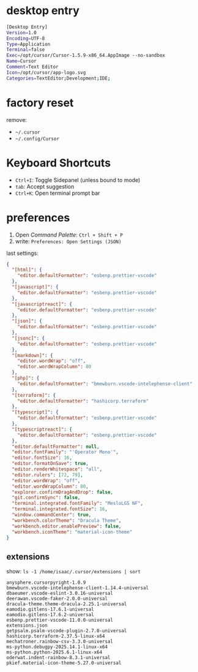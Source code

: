 # desktop entry

```sh
[Desktop Entry]
Version=1.0
Encoding=UTF-8
Type=Application
Terminal=false
Exec=/opt/cursor/Cursor-1.5.9-x86_64.AppImage --no-sandbox
Name=Cursor
Comment=Text Editor
Icon=/opt/cursor/app-logo.svg
Categories=TextEditor;Development;IDE;
```

# factory reset

remove:

- `~/.cursor`
- `~/.config/Cursor`

# Keyboard Shortcuts

- `Ctrl+I`: Toggle Sidepanel (unless bound to mode)
- `tab`: Accept suggestion
- `Ctrl+K`: Open terminal prompt bar

# preferences

1. Open _Command Palette_: `Ctrl + Shift + P`
1. write: `Preferences: Open Settings (JSON)`

last settings:

```json
{
  "[html]": {
    "editor.defaultFormatter": "esbenp.prettier-vscode"
  },
  "[javascript]": {
    "editor.defaultFormatter": "esbenp.prettier-vscode"
  },
  "[javascriptreact]": {
    "editor.defaultFormatter": "esbenp.prettier-vscode"
  },
  "[json]": {
    "editor.defaultFormatter": "esbenp.prettier-vscode"
  },
  "[jsonc]": {
    "editor.defaultFormatter": "esbenp.prettier-vscode"
  },
  "[markdown]": {
    "editor.wordWrap": "off",
    "editor.wordWrapColumn": 80
  },
  "[php]": {
    "editor.defaultFormatter": "bmewburn.vscode-intelephense-client"
  },
  "[terraform]": {
    "editor.defaultFormatter": "hashicorp.terraform"
  },
  "[typescript]": {
    "editor.defaultFormatter": "esbenp.prettier-vscode"
  },
  "[typescriptreact]": {
    "editor.defaultFormatter": "esbenp.prettier-vscode"
  },
  "editor.defaultFormatter": null,
  "editor.fontFamily": "'Operator Mono'",
  "editor.fontSize": 16,
  "editor.formatOnSave": true,
  "editor.renderWhitespace": "all",
  "editor.rulers": [72, 79],
  "editor.wordWrap": "off",
  "editor.wordWrapColumn": 80,
  "explorer.confirmDragAndDrop": false,
  "git.confirmSync": false,
  "terminal.integrated.fontFamily": "MesloLGS NF",
  "terminal.integrated.fontSize": 16,
  "window.commandCenter": true,
  "workbench.colorTheme": "Dracula Theme",
  "workbench.editor.enablePreview": false,
  "workbench.iconTheme": "material-icon-theme"
}
```

## extensions

show: `ls -1 /home/isaac/.cursor/extensions | sort`

```
anysphere.cursorpyright-1.0.9
bmewburn.vscode-intelephense-client-1.14.4-universal
dbaeumer.vscode-eslint-3.0.16-universal
deerawan.vscode-faker-2.0.0-universal
dracula-theme.theme-dracula-2.25.1-universal
eamodio.gitlens-17.6.1-universal
eamodio.gitlens-17.6.2-universal
esbenp.prettier-vscode-11.0.0-universal
extensions.json
getpsalm.psalm-vscode-plugin-2.7.0-universal
hashicorp.terraform-2.37.5-linux-x64
mechatroner.rainbow-csv-3.3.0-universal
ms-python.debugpy-2025.14.1-linux-x64
ms-python.python-2025.6.1-linux-x64
oderwat.indent-rainbow-8.3.1-universal
pkief.material-icon-theme-5.27.0-universal
```
